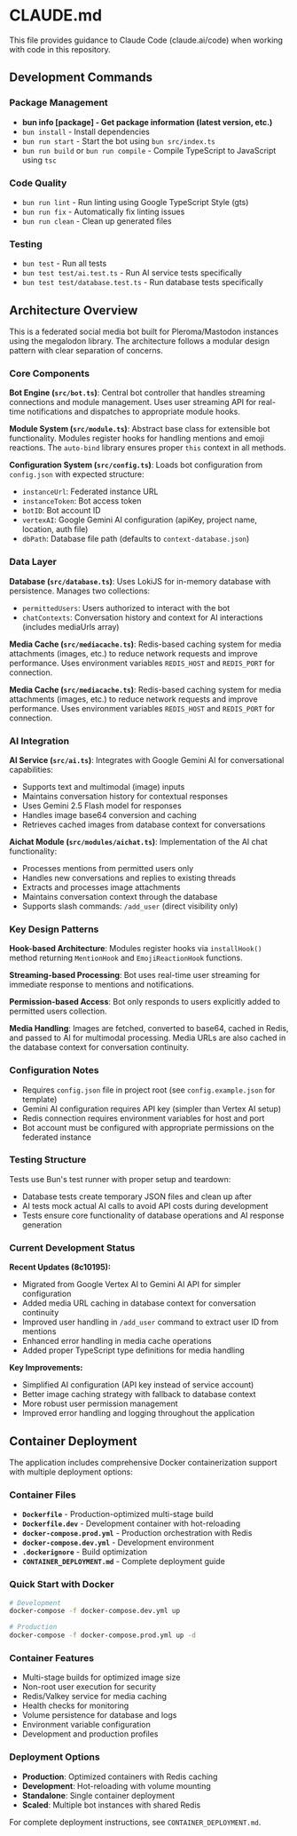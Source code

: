 # CLAUDE.md

This file provides guidance to Claude Code (claude.ai/code) when working with code in this repository.

## Development Commands

### Package Management
- **bun info [package] - Get package information (latest version, etc.)**
- `bun install` - Install dependencies
- `bun run start` - Start the bot using `bun src/index.ts`
- `bun run build` or `bun run compile` - Compile TypeScript to JavaScript using `tsc`

### Code Quality
- `bun run lint` - Run linting using Google TypeScript Style (gts)
- `bun run fix` - Automatically fix linting issues
- `bun run clean` - Clean up generated files

### Testing
- `bun test` - Run all tests
- `bun test test/ai.test.ts` - Run AI service tests specifically
- `bun test test/database.test.ts` - Run database tests specifically

## Architecture Overview

This is a federated social media bot built for Pleroma/Mastodon instances using the megalodon library. The architecture follows a modular design pattern with clear separation of concerns.

### Core Components

**Bot Engine (`src/bot.ts`)**: Central bot controller that handles streaming connections and module management. Uses user streaming API for real-time notifications and dispatches to appropriate module hooks.

**Module System (`src/module.ts`)**: Abstract base class for extensible bot functionality. Modules register hooks for handling mentions and emoji reactions. The `auto-bind` library ensures proper `this` context in all methods.

**Configuration System (`src/config.ts`)**: Loads bot configuration from `config.json` with expected structure:
- `instanceUrl`: Federated instance URL
- `instanceToken`: Bot access token
- `botID`: Bot account ID
- `vertexAI`: Google Gemini AI configuration (apiKey, project name, location, auth file)
- `dbPath`: Database file path (defaults to `context-database.json`)

### Data Layer

**Database (`src/database.ts`)**: Uses LokiJS for in-memory database with persistence. Manages two collections:
- `permittedUsers`: Users authorized to interact with the bot
- `chatContexts`: Conversation history and context for AI interactions (includes mediaUrls array)

**Media Cache (`src/mediacache.ts`)**: Redis-based caching system for media attachments (images, etc.) to reduce network requests and improve performance. Uses environment variables `REDIS_HOST` and `REDIS_PORT` for connection.

**Media Cache (`src/mediacache.ts`)**: Redis-based caching system for media attachments (images, etc.) to reduce network requests and improve performance. Uses environment variables `REDIS_HOST` and `REDIS_PORT` for connection.

### AI Integration

**AI Service (`src/ai.ts`)**: Integrates with Google Gemini AI for conversational capabilities:
- Supports text and multimodal (image) inputs
- Maintains conversation history for contextual responses
- Uses Gemini 2.5 Flash model for responses
- Handles image base64 conversion and caching
- Retrieves cached images from database context for conversations

**Aichat Module (`src/modules/aichat.ts`)**: Implementation of the AI chat functionality:
- Processes mentions from permitted users only
- Handles new conversations and replies to existing threads
- Extracts and processes image attachments
- Maintains conversation context through the database
- Supports slash commands: `/add_user` (direct visibility only)

### Key Design Patterns

**Hook-based Architecture**: Modules register hooks via `installHook()` method returning `MentionHook` and `EmojiReactionHook` functions.

**Streaming-based Processing**: Bot uses real-time user streaming for immediate response to mentions and notifications.

**Permission-based Access**: Bot only responds to users explicitly added to permitted users collection.

**Media Handling**: Images are fetched, converted to base64, cached in Redis, and passed to AI for multimodal processing. Media URLs are also cached in the database context for conversation continuity.

### Configuration Notes

- Requires `config.json` file in project root (see `config.example.json` for template)
- Gemini AI configuration requires API key (simpler than Vertex AI setup)
- Redis connection requires environment variables for host and port
- Bot account must be configured with appropriate permissions on the federated instance

### Testing Structure

Tests use Bun's test runner with proper setup and teardown:
- Database tests create temporary JSON files and clean up after
- AI tests mock actual AI calls to avoid API costs during development
- Tests ensure core functionality of database operations and AI response generation

### Current Development Status

**Recent Updates (8c10195):**
- Migrated from Google Vertex AI to Gemini AI API for simpler configuration
- Added media URL caching in database context for conversation continuity
- Improved user handling in `/add_user` command to extract user ID from mentions
- Enhanced error handling in media cache operations
- Added proper TypeScript type definitions for media handling

**Key Improvements:**
- Simplified AI configuration (API key instead of service account)
- Better image caching strategy with fallback to database context
- More robust user permission management
- Improved error handling and logging throughout the application

## Container Deployment

The application includes comprehensive Docker containerization support with multiple deployment options:

### Container Files
- **`Dockerfile`** - Production-optimized multi-stage build
- **`Dockerfile.dev`** - Development container with hot-reloading
- **`docker-compose.prod.yml`** - Production orchestration with Redis
- **`docker-compose.dev.yml`** - Development environment
- **`.dockerignore`** - Build optimization
- **`CONTAINER_DEPLOYMENT.md`** - Complete deployment guide

### Quick Start with Docker
```bash
# Development
docker-compose -f docker-compose.dev.yml up

# Production
docker-compose -f docker-compose.prod.yml up -d
```

### Container Features
- Multi-stage builds for optimized image size
- Non-root user execution for security
- Redis/Valkey service for media caching
- Health checks for monitoring
- Volume persistence for database and logs
- Environment variable configuration
- Development and production profiles

### Deployment Options
- **Production**: Optimized containers with Redis caching
- **Development**: Hot-reloading with volume mounting
- **Standalone**: Single container deployment
- **Scaled**: Multiple bot instances with shared Redis

For complete deployment instructions, see `CONTAINER_DEPLOYMENT.md`.